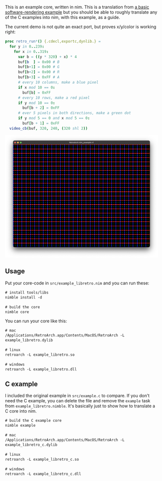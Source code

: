 This is an example core, written in nim. This is a translation from [a basic software-rendering example](https://github.com/libretro/libretro-samples/tree/master/video/software/rendering) but you should be able to roughly translate any of the C examples into nim, with this example, as a guide.

The current demo is not quite an exact port, but proves x/y/color is working right:

```nim
proc retro_run*() {.cdecl,exportc,dynlib.} =
  for y in 0..239:
    for x in 0..319:
      var b = ((y * 320) + x) * 4
      buf[b  ] = 0x00 # B
      buf[b+1] = 0x00 # G
      buf[b+2] = 0x00 # R
      buf[b+3] = 0xFF # A
      # every 10 columns, make a blue pixel
      if x mod 10 == 0:
        buf[b] = 0xFF
      # every 10 rows, make a red pixel
      if y mod 10 == 0:
        buf[b + 2] = 0xFF
      # ever 5 pixels in both directions, make a green dot
      if y mod 5 == 0 and x mod 5 == 0:
        buf[b + 1] = 0xFF
  video_cb(buf, 320, 240, (320 shl 2))
```

![screenshot](screen.png)

## Usage

Put your core-code in `src/example_libretro.nim` and you can run these:

```
# install tools/libs
nimble install -d

# build the core
nimble core
```

You can run your core like this:

```
# mac
/Applications/RetroArch.app/Contents/MacOS/RetroArch -L example_libretro.dylib

# linux
retroarch -L example_libretro.so

# windows
retroarch -L example_libretro.dll
```

## C example

I included the original example in `src/example.c` to compare. If you don't need the C example, you can delete the file and remove the `example` task from `example_libretro.nimble`. It's basically just to show how to translate a C core into nim.

```
# build the C example core
nimble example

# mac
/Applications/RetroArch.app/Contents/MacOS/RetroArch -L example_libretro_c.dylib

# linux
retroarch -L example_libretro_c.so

# windows
retroarch -L example_libretro_c.dll
```
